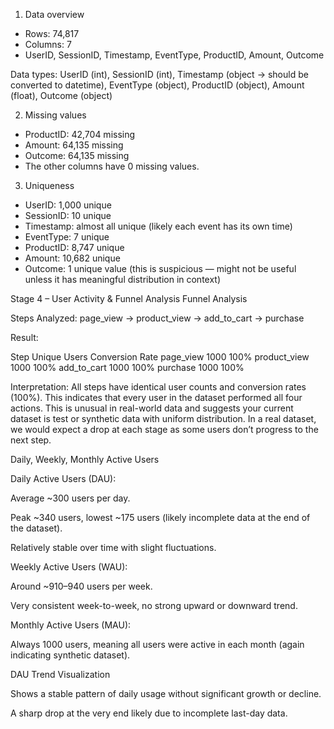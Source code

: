 1. Data overview
- Rows: 74,817
- Columns: 7
- UserID, SessionID, Timestamp, EventType, ProductID, Amount, Outcome

 Data types:
 UserID (int), SessionID (int), Timestamp (object → should be converted to datetime),  EventType (object), ProductID (object), Amount (float), Outcome (object)

2. Missing values
- ProductID: 42,704 missing
- Amount: 64,135 missing
- Outcome: 64,135 missing
- The other columns have 0 missing values.

3. Uniqueness
- UserID: 1,000 unique
- SessionID: 10 unique
- Timestamp: almost all unique (likely each event has its own time)
- EventType: 7 unique
- ProductID: 8,747 unique
- Amount: 10,682 unique
- Outcome: 1 unique value (this is suspicious — might not be useful unless it has meaningful distribution in context)

Stage 4 – User Activity & Funnel Analysis
Funnel Analysis

Steps Analyzed: page_view → product_view → add_to_cart → purchase

Result:

Step	Unique Users	Conversion Rate
page_view	1000	100%
product_view	1000	100%
add_to_cart	1000	100%
purchase	1000	100%

Interpretation:
All steps have identical user counts and conversion rates (100%).
This indicates that every user in the dataset performed all four actions.
This is unusual in real-world data and suggests your current dataset is test or synthetic data with uniform distribution.
In a real dataset, we would expect a drop at each stage as some users don’t progress to the next step.

Daily, Weekly, Monthly Active Users

Daily Active Users (DAU):

Average ~300 users per day.

Peak ~340 users, lowest ~175 users (likely incomplete data at the end of the dataset).

Relatively stable over time with slight fluctuations.

Weekly Active Users (WAU):

Around ~910–940 users per week.

Very consistent week-to-week, no strong upward or downward trend.

Monthly Active Users (MAU):

Always 1000 users, meaning all users were active in each month (again indicating synthetic dataset).

DAU Trend Visualization

Shows a stable pattern of daily usage without significant growth or decline.

A sharp drop at the very end likely due to incomplete last-day data.
